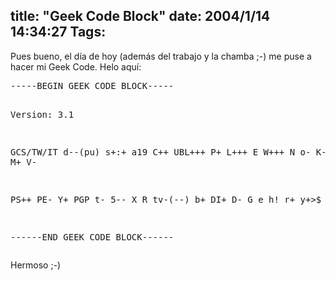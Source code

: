 title: "Geek Code Block"
date: 2004/1/14 14:34:27
Tags: 
---
<p>Pues bueno, el día de hoy (además del trabajo y la chamba ;-) me puse a hacer mi Geek Code. Helo aquí:
</p>
<pre>-----BEGIN GEEK CODE BLOCK-----

Version: 3.1

GCS/TW/IT d--(pu) s+:+ a19 C++ UBL+++ P+ L+++ E W+++ N o- K- w-- O-- M+ V-

PS++ PE- Y+ PGP t- 5-- X R tv-(--) b+ DI+ D- G e h! r+ y+&gt;$

------END GEEK CODE BLOCK------</pre>
<p>
Hermoso ;-) </p>
